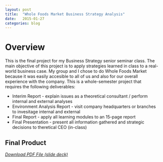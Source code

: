 ```yaml
---
layout: post
title:  "Whole Foods Market Business Strategy Analysis"
date:   2015-01-27 
categories: blog
---
```

# Overview
This is the final project for my Business Strategy senior seminar class. The main objective of this project is to apply strategies learned in class to a real-world business case. My group and I chose to do Whole Foods Market because it was easily accesible to all of us and also for our overall experience with the company. This is a whole-semester project that requires the following deliverables:

* Interim Report - explain issues as a theoretical consultant / perform internal and external analyses
* Environment Analysis Report - visit company headquarters or branches to invesitage internal and external 
* Final Report - apply all learning modules to an 15-page report
* Final Presentation - present all information gathered and strategic decisions to theretical CEO (in-class)

## Final Product
*[Download PDF File (slide deck)](http://geneve.github.io/img/wfm-slides.pdf)*